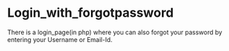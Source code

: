 # Login_with_forgotpassword
There is a login_page(in php) where you can also forgot your password by entering your Username or Email-Id.
